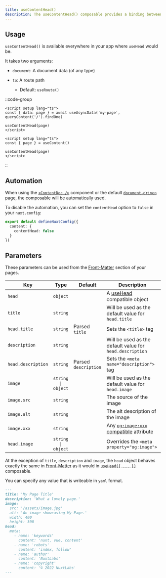 ```yaml
---
title: useContentHead()
description: The useContentHead() composable provides a binding between your content data and useHead() composable.
---
```


## Usage

`useContentHead()` is available everywhere in your app where `useHead` would be.

It takes two arguments:

- `document`: A document data (of any type)

- `to`: A route path
  - Default: `useRoute()`

::code-group
```vue [with queryContent]
<script setup lang="ts">
const { data: page } = await useAsyncData('my-page', queryContent('/').findOne)

useContentHead(page)
</script>
```
```vue [with document-driven]
<script setup lang="ts">
const { page } = useContent()

useContentHead(page)
</script>
```
::

## Automation

When using the [`<ContentDoc />`](/components/content-doc) component or the default [`document-driven`](/document-driven/introduction) page, the composable will be automatically used.

To disable the automation, you can set the `contentHead` option to `false` in your `nuxt.config`:
  
```ts [nuxt.config.ts]
export default defineNuxtConfig({
  content: {
    contentHead: false
  }
})
```

## Parameters

These parameters can be used from the [Front-Matter](/usage/markdown#front-matter) section of your pages.

| Key                | Type               | Default              | Description                                                                                      |
| ------------------ | :----------------: | -------------------- | ------------------------------------------------------------------------------------------------ |
| `head`             |      `object`      |                      | A [useHead](https://nuxt.com/docs/api/composables/use-head) compatible object                    |
| `title`            |      `string`      |                      | Will be used as the default value for `head.title`                                               |
| `head.title`       |      `string`      | Parsed `title`       | Sets the `<title>` tag                                                                           |
| `description`      |      `string`      |                      | Will be used as the default value for `head.description`                                         |
| `head.description` |      `string`      | Parsed `description` | Sets the `<meta name="description">` tag                                                         |
| `image`            | `string \| object` |                      | Will be used as the default value for `head.image`                                               |
| `image.src`        |      `string`      |                      | The source of the image                                                                          |
| `image.alt`        |      `string`      |                      | The alt description of the image                                                                 |
| `image.xxx`        |      `string`      |                      | Any [`og:image:xxx` compatible](https://ogp.me/#structured) attribute                            |
| `head.image`       | `string \| object` |                      | Overrides the `<meta property="og:image">`                                                       |

At the exception of `title`, `description` and `image`, the `head` object behaves exactly the same in [Front-Matter](/usage/markdown#front-matter) as it would in [`useHead({ ... })`](https://nuxt.com/docs/api/composables/use-head) composable.

You can specify any value that is writeable in `yaml` format.

```md [example-usage.md]
---
title: 'My Page Title'
description: 'What a lovely page.'
image:
  src: '/assets/image.jpg'
  alt: 'An image showcasing My Page.'
  width: 400
  height: 300
head:
  meta:
    - name: 'keywords'
      content: 'nuxt, vue, content'
    - name: 'robots'
      content: 'index, follow'
    - name: 'author'
      content: 'NuxtLabs'
    - name: 'copyright'
      content: '© 2022 NuxtLabs'
---
```
